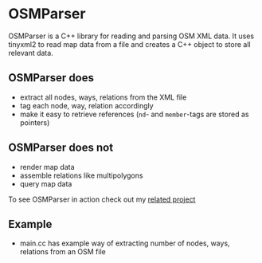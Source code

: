 # OSMParser

OSMParser is a C++ library for reading and parsing OSM XML data.
It uses tinyxml2 to read map data from a file and creates a C++ object to store all relevant data.

## OSMParser does
* extract all nodes, ways, relations from the XML file
* tag each node, way, relation accordingly
* make it easy to retrieve references (`nd`- and `member`-tags are stored as pointers)

## OSMParser does not
* render map data
* assemble relations like multipolygons
* query map data

To see OSMParser in action check out my [related project](https://github.com/Lauchmelder23/MapViewer)

## Example
* main.cc has example way of extracting number of nodes, ways, relations from an OSM file